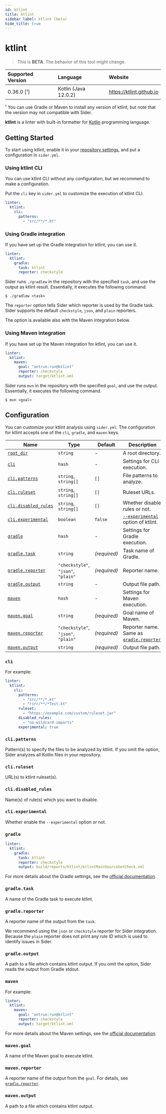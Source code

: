 ```yaml
---
id: ktlint
title: ktlint
sidebar_label: ktlint (beta)
hide_title: true
---
```


# ktlint

> This is **BETA**. The behavior of this tool might change.

| Supported Version | Language             | Website                  |
| :---------------- | :------------------- | :----------------------- |
| 0.36.0 [¹]        | Kotlin (Java 12.0.2) | https://ktlint.github.io |

¹ You can use Gradle or Maven to install any version of ktlint, but note that the version may not compatible with Sider.

**ktlint** is a linter with built-in formatter for [Kotlin](https://kotlinlang.org) programming language.

## Getting Started

To start using ktlint, enable it in your [repository settings](../../getting-started/repository-settings.md), and put a configuration in `sider.yml`.

### Using ktlint CLI

You can use ktlint CLI without any configuration, but we recommend to make a configuration.

Put the `cli` key in `sider.yml` to customize the execution of ktlint CLI.

```yaml
linter:
  ktlint:
    cli:
      patterns:
        - "src/**/*.kt"
```

### Using Gradle integration

If you have set up the Gradle integration for ktlint, you can use it.

```yaml
linter:
  ktlint:
    gradle:
      task: ktlint
      reporter: checkstyle
```

Sider runs `./gradlew` in the repository with the specified `task`, and use the output as ktlint result.
Essentially, it executes the following command.

```shell
$ ./gradlew <task>
```

The `reporter` option tells Sider which reporter is used by the Gradle task.
Sider supports the default `checkstyle`, `json`, and `plain` reporters.

The option is available also with the Maven integration below.

### Using Maven integration

If you have set up the Maven integration for ktlint, you can use it.

```yaml
linter:
  ktlint:
    maven:
      goal: "antrun:run@ktlint"
      reporter: checkstyle
      output: target/ktlint.xml
```

Sider runs `mvn` in the repository with the specified `goal`, and use the output.
Essentially, it executes the following command.

```shell
$ mvn <goal>
```

## Configuration

You can customize your ktlint analysis using `sider.yml`.
The configuration for ktlint accepts one of the `cli`, `gradle`, and `maven` keys.

| Name                                                                                  | Type                                | Default      | Description                                                                                  |
| ------------------------------------------------------------------------------------- | ----------------------------------- | ------------ | -------------------------------------------------------------------------------------------- |
| [`root_dir`](../../getting-started/custom-configuration.md#linteranalyzer_idroot_dir) | `string`                            | -            | A root directory.                                                                            |
| [`cli`](#cli)                                                                         | `hash`                              | -            | Settings for CLI execution.                                                                  |
| [`cli.patterns`](#clipatterns)                                                        | `string`, `string[]`                | `[]`         | File patterns to analyze.                                                                    |
| [`cli.ruleset`](#cliruleset)                                                          | `string`, `string[]`                | `[]`         | Ruleset URLs.                                                                                |
| [`cli.disabled_rules`](#clidisabled_rules)                                            | `string`, `string[]`                | `[]`         | Whether disable rules or not.                                                                |
| [`cli.experimental`](#cliexperimental)                                                | `boolean`                           | `false`      | [`--experimental`](https://github.com/pinterest/ktlint#experimental-rules) option of ktlint. |
| [`gradle`](#gradle)                                                                   | `hash`                              | -            | Settings for Gradle execution.                                                               |
| [`gradle.task`](#gradletask)                                                          | `string`                            | _(required)_ | Task name of Gradle.                                                                         |
| [`gradle.reporter`](#gradlereporter)                                                  | `"checkstyle"`, `"json"`, `"plain"` | _(required)_ | Reporter name.                                                                               |
| [`gradle.output`](#gradleoutput)                                                      | `string`                            | -            | Output file path.                                                                            |
| [`maven`](#maven)                                                                     | `hash`                              | -            | Settings for Maven execution.                                                                |
| [`maven.goal`](#mavengoal)                                                            | `string`                            | _(required)_ | Goal name of Maven.                                                                          |
| [`maven.reporter`](#mavenreporter)                                                    | `"checkstyle"`, `"json"`, `"plain"` | _(required)_ | Reporter name. Same as [`gradle.reporter`](#gradlereporter).                                 |
| [`maven.output`](#mavenoutput)                                                        | `string`                            | _(required)_ | Output file path.                                                                            |

### `cli`

For example:

```yaml
linter:
  ktlint:
    cli:
      patterns:
        - "src/**/*.kt"
        - "!src/**/*Test.kt"
      ruleset:
        - "https://example.com/custom/ruleset.jar"
      disabled_rules:
        - "no-wildcard-imports"
      experimental: true
```

### `cli.patterns`

Pattern(s) to specify the files to be analyzed by ktlint.
If you omit the option, Sider analyzes all Kotlin files in your repository.

### `cli.ruleset`

URL(s) to ktlint ruleset(s).

### `cli.disabled_rules`

Name(s) of rule(s) which you want to disable.

### `cli.experimental`

Whether enable the `--experimental` option or not.

### `gradle`

```yaml
linter:
  ktlint:
    gradle:
      task: ktlint
      reporter: checkstyle
      output: build/reports/ktlint/ktlintMainSourceSetCheck.xml
```

For more details about the Gradle settings, see the [official documentation](https://ktlint.github.io/#gradle).

### `gradle.task`

A name of the Gradle task to execute ktlint.

### `gradle.reporter`

A reporter name of the output from the `task`.

We recommend using the `json` or `checkstyle` reporter for Sider integration.
Because the `plain` reporter does not print any _rule ID_ which is used to identify issues in Sider.

### `gradle.output`

A path to a file which contains ktlint output.
If you omit the option, Sider reads the output from Gradle stdout.

### `maven`

For example:

```yaml
linter:
  ktlint:
    maven:
      goal: "antrun:run@ktlint"
      reporter: checkstyle
      output: target/ktlint.xml
```

For more details about the Maven settings, see the [official documentation](https://ktlint.github.io/#maven).

### `maven.goal`

A name of the Maven goal to execute ktlint.

### `maven.reporter`

A reporter name of the output from the `goal`. For details, see [`gradle.reporter`](#gradlereporter).

### `maven.output`

A path to a file which contains ktlint output.

